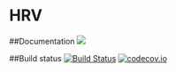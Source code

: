 # HRV

##Documentation
[![](https://img.shields.io/badge/docs-dev-blue.svg)](https://LiScI-Lab.github.io/HRV.jl/dev)

##Build status
[![Build Status](https://travis-ci.org/LiScI-Lab/HRV.jl.svg?branch=master)](https://travis-ci.org/LiScI-Lab/HRV.jl)
[![codecov.io](http://codecov.io/github/LiScI-Lab/HRV.jl/coverage.svg?branch=master)](http://codecov.io/github/LiScI-Lab/HRV.jl?branch=master)
